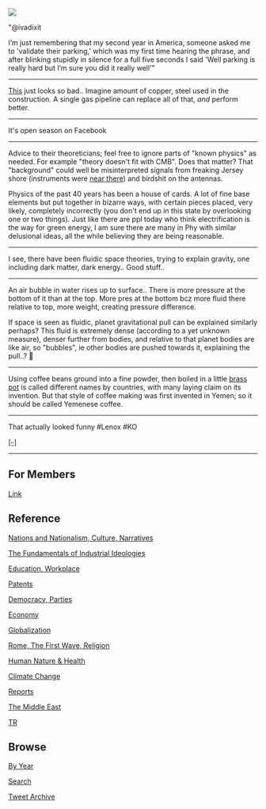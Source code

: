 <img src="https://drive.google.com/uc?export=view&id=1B2wf9R7AMH1d7Vw6e2mucLbIQ5NSjir7"/>

"@ivadixit

I’m just remembering that my second year in America, someone asked me
to 'validate their parking,' which was my first time hearing the
phrase, and after blinking stupidly in silence for a full five seconds
I said 'Well parking is really hard but I’m sure you did it really
well'"

---

[This](https://pbs.twimg.com/media/FCH7BhcXoAMcbXR?format=jpg&name=small)
just looks so bad.. Imagine amount of copper, steel used in the
construction. A single gas pipeline can replace all of that, *and* perform better.

---

It's open season on Facebook

---

Advice to their theoreticians; feel free to ignore parts of "known
physics" as needed. For example "theory doesn't fit with CMB". Does
that matter?  That "background" could well be misinterpreted signals
from freaking Jersey shore (instruments were [near there](https://youtu.be/5i6mCNgJNZs?t=348))
and birdshit on the antennas.

Physics of the past 40 years has been a house of cards. A lot of fine
base elements but put together in bizarre ways, with certain pieces
placed, very likely, completely incorrectly (you don't end up in this
state by overlooking one or two things). Just like there are ppl today
who think electrification is the way for green energy, I am sure there
are many in Phy with similar delusional ideas, all the while believing
they are being reasonable. 

---

I see, there have been fluidic space theories, trying to explain
gravity, one including dark matter, dark energy..  Good stuff..

---

An air bubble in water rises up to surface.. There is more pressure at
the bottom of it than at the top. More pres at the bottom bcz more
fluid there relative to top, more weight, creating pressure
difference.

If space is seen as fluidic, planet gravitational pull can be
explained similarly perhaps?  This fluid is extremely dense (according
to a yet unknown measure), denser further from bodies, and relative to
that planet bodies are like air, so "bubbles", ie other bodies are
pushed towards it, explaining the pull..? 🤔

---

Using coffee beans ground into a fine powder, then boiled in a little
[brass pot](https://pbs.twimg.com/media/FB9mjc0XMAU_YNS?format=jpg&name=small)
is called different names by countries, with many laying claim on its
invention. But that style of coffee making was first invented in Yemen; so it
should be called Yemenese coffee.

---

That actually looked funny \#Lenox \#KO

[[-]](https://youtu.be/mFJb55D84dc?t=154)

---

## For Members

[Link](https://thirdwave-members.herokuapp.com)

## Reference

[Nations and Nationalism, Culture, Narratives](/2013/02/nations-and-nationalism.md)

[The Fundamentals of Industrial Ideologies](/2011/04/fundamentals-of-industrial-ideologies.md)

[Education, Workplace](2017/09/education-workplace.md)

[Patents](/2018/09/patents.md)

[Democracy, Parties](/2016/11/democracy.md)

[Economy](/2018/05/economy.md)

[Globalization](/2018/09/globalization.md)

[Rome, The First Wave, Religion](/2017/12/rome.md)

[Human Nature & Health](/2020/07/human-nature.md)

[Climate Change](/2018/12/climate.md)

[Reports](/2019/05/reports.md)

[The Middle East](/2019/07/middleeast.md)

[TR](../tr)

## Browse

[By Year](years.md)

[Search](search.html)

[Tweet Archive](/tweets/README.md)


